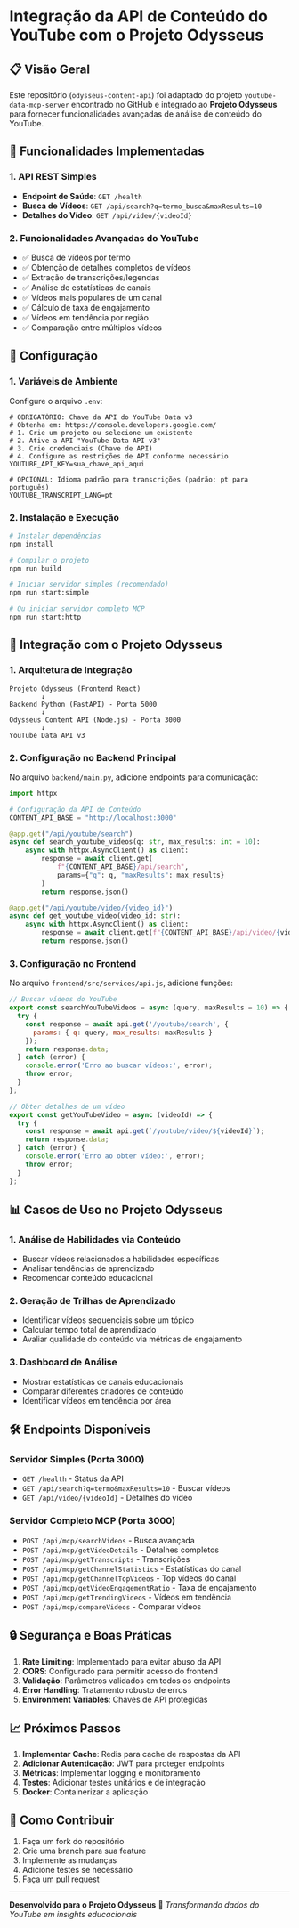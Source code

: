 # Integração da API de Conteúdo do YouTube com o Projeto Odysseus

## 📋 Visão Geral

Este repositório (`odysseus-content-api`) foi adaptado do projeto `youtube-data-mcp-server` encontrado no GitHub e integrado ao **Projeto Odysseus** para fornecer funcionalidades avançadas de análise de conteúdo do YouTube.

## 🚀 Funcionalidades Implementadas

### 1. **API REST Simples**
- **Endpoint de Saúde**: `GET /health`
- **Busca de Vídeos**: `GET /api/search?q=termo_busca&maxResults=10`
- **Detalhes do Vídeo**: `GET /api/video/{videoId}`

### 2. **Funcionalidades Avançadas do YouTube**
- ✅ Busca de vídeos por termo
- ✅ Obtenção de detalhes completos de vídeos
- ✅ Extração de transcrições/legendas
- ✅ Análise de estatísticas de canais
- ✅ Vídeos mais populares de um canal
- ✅ Cálculo de taxa de engajamento
- ✅ Vídeos em tendência por região
- ✅ Comparação entre múltiplos vídeos

## 🔧 Configuração

### 1. **Variáveis de Ambiente**
Configure o arquivo `.env`:
```env
# OBRIGATÓRIO: Chave da API do YouTube Data v3
# Obtenha em: https://console.developers.google.com/
# 1. Crie um projeto ou selecione um existente
# 2. Ative a API "YouTube Data API v3"
# 3. Crie credenciais (Chave de API)
# 4. Configure as restrições de API conforme necessário
YOUTUBE_API_KEY=sua_chave_api_aqui

# OPCIONAL: Idioma padrão para transcrições (padrão: pt para português)
YOUTUBE_TRANSCRIPT_LANG=pt
```

### 2. **Instalação e Execução**
```bash
# Instalar dependências
npm install

# Compilar o projeto
npm run build

# Iniciar servidor simples (recomendado)
npm run start:simple

# Ou iniciar servidor completo MCP
npm run start:http
```

## 🔗 Integração com o Projeto Odysseus

### 1. **Arquitetura de Integração**
```
Projeto Odysseus (Frontend React)
        ↓
Backend Python (FastAPI) - Porta 5000
        ↓
Odysseus Content API (Node.js) - Porta 3000
        ↓
YouTube Data API v3
```

### 2. **Configuração no Backend Principal**
No arquivo `backend/main.py`, adicione endpoints para comunicação:

```python
import httpx

# Configuração da API de Conteúdo
CONTENT_API_BASE = "http://localhost:3000"

@app.get("/api/youtube/search")
async def search_youtube_videos(q: str, max_results: int = 10):
    async with httpx.AsyncClient() as client:
        response = await client.get(
            f"{CONTENT_API_BASE}/api/search",
            params={"q": q, "maxResults": max_results}
        )
        return response.json()

@app.get("/api/youtube/video/{video_id}")
async def get_youtube_video(video_id: str):
    async with httpx.AsyncClient() as client:
        response = await client.get(f"{CONTENT_API_BASE}/api/video/{video_id}")
        return response.json()
```

### 3. **Configuração no Frontend**
No arquivo `frontend/src/services/api.js`, adicione funções:

```javascript
// Buscar vídeos do YouTube
export const searchYouTubeVideos = async (query, maxResults = 10) => {
  try {
    const response = await api.get('/youtube/search', {
      params: { q: query, max_results: maxResults }
    });
    return response.data;
  } catch (error) {
    console.error('Erro ao buscar vídeos:', error);
    throw error;
  }
};

// Obter detalhes de um vídeo
export const getYouTubeVideo = async (videoId) => {
  try {
    const response = await api.get(`/youtube/video/${videoId}`);
    return response.data;
  } catch (error) {
    console.error('Erro ao obter vídeo:', error);
    throw error;
  }
};
```

## 📊 Casos de Uso no Projeto Odysseus

### 1. **Análise de Habilidades via Conteúdo**
- Buscar vídeos relacionados a habilidades específicas
- Analisar tendências de aprendizado
- Recomendar conteúdo educacional

### 2. **Geração de Trilhas de Aprendizado**
- Identificar vídeos sequenciais sobre um tópico
- Calcular tempo total de aprendizado
- Avaliar qualidade do conteúdo via métricas de engajamento

### 3. **Dashboard de Análise**
- Mostrar estatísticas de canais educacionais
- Comparar diferentes criadores de conteúdo
- Identificar vídeos em tendência por área

## 🛠️ Endpoints Disponíveis

### **Servidor Simples (Porta 3000)**
- `GET /health` - Status da API
- `GET /api/search?q=termo&maxResults=10` - Buscar vídeos
- `GET /api/video/{videoId}` - Detalhes do vídeo

### **Servidor Completo MCP (Porta 3000)**
- `POST /api/mcp/searchVideos` - Busca avançada
- `POST /api/mcp/getVideoDetails` - Detalhes completos
- `POST /api/mcp/getTranscripts` - Transcrições
- `POST /api/mcp/getChannelStatistics` - Estatísticas do canal
- `POST /api/mcp/getChannelTopVideos` - Top vídeos do canal
- `POST /api/mcp/getVideoEngagementRatio` - Taxa de engajamento
- `POST /api/mcp/getTrendingVideos` - Vídeos em tendência
- `POST /api/mcp/compareVideos` - Comparar vídeos

## 🔒 Segurança e Boas Práticas

1. **Rate Limiting**: Implementado para evitar abuso da API
2. **CORS**: Configurado para permitir acesso do frontend
3. **Validação**: Parâmetros validados em todos os endpoints
4. **Error Handling**: Tratamento robusto de erros
5. **Environment Variables**: Chaves de API protegidas

## 📈 Próximos Passos

1. **Implementar Cache**: Redis para cache de respostas da API
2. **Adicionar Autenticação**: JWT para proteger endpoints
3. **Métricas**: Implementar logging e monitoramento
4. **Testes**: Adicionar testes unitários e de integração
5. **Docker**: Containerizar a aplicação

## 🤝 Como Contribuir

1. Faça um fork do repositório
2. Crie uma branch para sua feature
3. Implemente as mudanças
4. Adicione testes se necessário
5. Faça um pull request

---

**Desenvolvido para o Projeto Odysseus** 🚀
*Transformando dados do YouTube em insights educacionais*